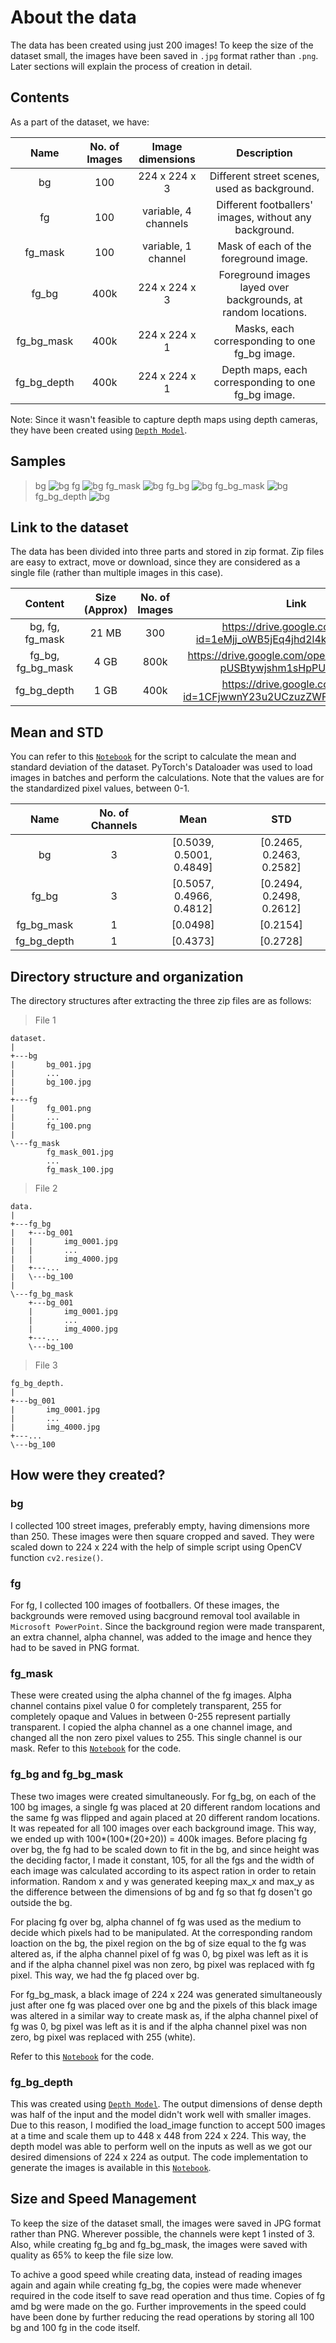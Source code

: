 # About the data
The data has been created using just 200 images! To keep the size of the dataset small, the images have been saved in `.jpg` format rather than `.png`. Later sections will explain the process of creation in detail.
## Contents
As a part of the dataset, we have:

| Name | No. of Images | Image dimensions | Description |
| :--: | :-----------: | :--------------: | :---------: |
| bg | 100 | 224 x 224 x 3 | Different street scenes, used as background. |
| fg | 100 | variable, 4 channels | Different footballers' images, without any background. | 
| fg_mask | 100 | variable, 1 channel | Mask of each of the foreground image. |
| fg_bg | 400k | 224 x 224 x 3 | Foreground images layed over backgrounds, at random locations. |
| fg_bg_mask | 400k | 224 x 224 x 1 | Masks, each corresponding to one fg_bg image. |
| fg_bg_depth | 400k | 224 x 224 x 1 | Depth maps, each corresponding to one fg_bg image. |

Note: Since it wasn't feasible to capture depth maps using depth cameras, they have been created using <a href="https://github.com/ialhashim/DenseDepth/blob/master/DenseDepth.ipynb" target="_blank">`Depth Model`</a>.

## Samples
> bg
![bg](Samples/bg.jpg)
> fg
![bg](Samples/fg.jpg)
> fg_mask
![bg](Samples/fg_mask.jpg)
> fg_bg
![bg](Samples/fg_bg.jpg)
> fg_bg_mask
![bg](Samples/fg_bg_mask.jpg)
> fg_bg_depth
![bg](Samples/fg_bg_depth.jpg)

## Link to the dataset
The data has been divided into three parts and stored in zip format. Zip files are easy to extract, move or download, since they are considered as a single file (rather than multiple images in this case).

| Content | Size (Approx) | No. of Images | Link |
| :-----: | :--: | :-----------: | :--: |
| bg, fg, fg_mask | 21 MB | 300 | https://drive.google.com/open?id=1eMjj_oWB5jEq4jhd2l4kKE3PL_vf4PZT |
| fg_bg, fg_bg_mask | 4 GB | 800k | https://drive.google.com/open?id=1TxFhTFP-pUSBtywjshm1sHpPUxmVR7Gc | 
| fg_bg_depth | 1 GB | 400k | https://drive.google.com/open?id=1CFjwwnY23u2UCzuzZWF03xkEDOhoKBqJ |

## Mean and STD
You can refer to this <a href="https://github.com/akshatjaipuria/Mask-and-Depth-Prediction/blob/master/data/mena_std_calculation.ipynb" target="_blank">`Notebook`</a> for the script to calculate the mean and standard deviation of the dataset. PyTorch's Dataloader was used to load images in batches and perform the calculations. Note that the values are for the standardized pixel values, between 0-1.

| Name | No. of Channels | Mean | STD |
| :--: | :-------------: | :--: | :-: |
| bg | 3 | [0.5039, 0.5001, 0.4849] | [0.2465, 0.2463, 0.2582] |
| fg_bg | 3 | [0.5057, 0.4966, 0.4812] | [0.2494, 0.2498, 0.2612] |
| fg_bg_mask | 1 | [0.0498] | [0.2154] |
| fg_bg_depth | 1 | [0.4373] | [0.2728] |

## Directory structure and organization
The directory structures after extracting the three zip files are as follows:
> File 1
```
dataset.
|
+---bg
|       bg_001.jpg
|       ...
|       bg_100.jpg
|       
+---fg
|       fg_001.png
|       ...
|       fg_100.png
|       
\---fg_mask
        fg_mask_001.jpg
        ...
        fg_mask_100.jpg
```
> File 2
```
data.
|
+---fg_bg
|   +---bg_001
|   |       img_0001.jpg
|   |       ...
|   |       img_4000.jpg
|   +---...
|   \---bg_100
|
\---fg_bg_mask
    +---bg_001
    |       img_0001.jpg
    |       ...
    |       img_4000.jpg
    +---...
    \---bg_100
```
> File 3
```
fg_bg_depth.
|
+---bg_001
|       img_0001.jpg
|       ...
|       img_4000.jpg
+---...
\---bg_100
```
## How were they created?

### bg
I collected 100 street images, preferably empty, having dimensions more than 250. These images were then square cropped and saved. They were scaled down to 224 x 224 with the help of simple script using OpenCV function `cv2.resize()`.

### fg
For fg, I collected 100 images of footballers. Of these images, the backgrounds were removed using bacground removal tool available in `Microsoft PowerPoint`. Since the background region were made transparent, an extra channel, alpha channel, was added to the image and hence they had to be saved in PNG format.

### fg_mask
These were created using the alpha channel of the fg images. Alpha channel contains pixel value 0 for completely transparent, 255 for completely opaque and Values in between 0-255 represent partially transparent. I copied the alpha channel as a one channel image, and changed all the non zero pixel values to 255. This single channel is our mask. Refer to this <a href= "https://github.com/akshatjaipuria/Mask-and-Depth-Prediction/blob/master/data/fg_mask.ipynb" target="_blank">`Notebook`</a> for the code.

### fg_bg and fg_bg_mask
These two images were created simultaneously. For fg_bg, on each of the 100 bg images, a single fg was placed at 20 different random locations and the same fg was flipped and again placed at 20 different random locations. It was repeated for all 100 images over each background image. This way, we ended up with 100*(100*(20+20)) = 400k images. Before placing fg over bg, the fg had to be scaled down to fit in the bg, and since height was the deciding factor, I made it constant, 105, for all the fgs and the width of each image was calculated according to its aspect ration in order to retain information. Random x and y was generated keeping max_x and max_y as the difference between the dimensions of bg and fg so that fg dosen't go outside the bg. 

For placing fg over bg, alpha channel of fg was used as the medium to decide which pixels had to be manipulated. At the corresponding random loaction on the bg, the pixel region on the bg of size equal to the fg was altered as, if the alpha channel pixel of fg was 0, bg pixel was left as it is and if the alpha channel pixel was non zero, bg pixel was replaced with fg pixel. This way, we had the fg placed over bg.

For fg_bg_mask, a black image of 224 x 224 was generated simultaneously just after one fg was placed over one bg and the pixels of this black image was altered in a similar way to create mask as, if the alpha channel pixel of fg was 0, bg pixel was left as it is and if the alpha channel pixel was non zero, bg pixel was replaced with 255 (white).

Refer to this <a href= "https://github.com/akshatjaipuria/Mask-and-Depth-Prediction/blob/master/data/data_creation.ipynb" target="_blank">`Notebook`</a> for the code.

### fg_bg_depth
This was created using <a href="https://github.com/ialhashim/DenseDepth/blob/master/DenseDepth.ipynb" target="_blank">`Depth Model`</a>.
The output dimensions of dense depth was half of the input and the model didn't work well with smaller images. Due to this reason, I modified the load_image function to accept 500 images at a time and scale them up to 448 x 448 from 224 x 224. This way, the depth model was able to perform well on the inputs as well as we got our desired dimensions of 224 x 224 as output. The code implementation to generate the images is available in this <a href= "https://github.com/akshatjaipuria/Mask-and-Depth-Prediction/blob/master/data/Depth_Model.ipynb" target="_blank">`Notebook`</a>.

## Size and Speed Management
To keep the size of the dataset small, the images were saved in JPG format rather than PNG. Wherever possible, the channels were kept 1 insted of 3. Also, while creating fg_bg and fg_bg_mask, the images were saved with quality as 65% to keep the file size low.

To achive a good speed while creating data, instead of reading images again and again while creating fg_bg, the copies were made whenever required in the code itself to save read operation and thus time. Copies of fg amd bg were made on the go.
Further improvements in the speed could have been done by further reducing the read operations by storing all 100 bg and 100 fg in the code itself.

